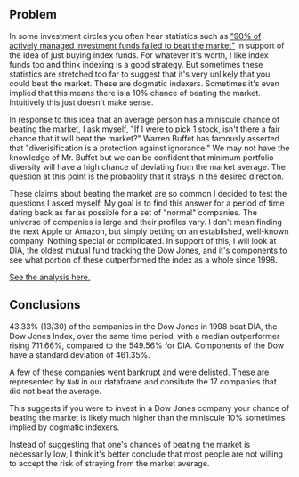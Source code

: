 ## Problem

In some investment circles you often hear statistics such as ["90% of actively managed investment funds failed to beat the market"](https://www.businessinsider.com/personal-finance/investment-pros-cant-beat-the-stock-market-2020-7)
in support of the idea of just buying index funds. For whatever it's worth, I like index funds too and think indexing is a good strategy. But sometimes these statistics are stretched too far to suggest that it's very unlikely that you could beat the market. These are dogmatic indexers. Sometimes it's even implied that this means there is a 10% chance of beating the market. Intuitively this just doesn't make sense.

In response to this idea that an average person has a miniscule chance of beating the market, I ask myself, "If I were to pick 1 stock, isn't there a fair chance that it will beat the market?" Warren Buffet has famously asserted that "diverisification is a protection against ignorance." We may not have the knowledge of Mr. Buffet but we can be confident that minimum portfolio diversity will have a high chance of deviating from the market average. The question at this point is the probablity that it strays in the desired direction.

These claims about beating the market are so common I decided to test the questions I asked myself. My goal is to find this answer for a period of time dating back as far as possible for a set of "normal" companies. The universe of companies is large and their profiles vary. I don't mean finding the next Apple or Amazon, but simply betting on an established, well-known company. Nothing special or complicated. In support of this, I will look at DIA, the oldest mutual fund tracking the Dow Jones, and it's components to see what portion of these outperformed the index as a whole since 1998.

[See the analysis here.](analysis.ipynb)

## Conclusions

43.33% (13/30) of the companies in the Dow Jones in 1998 beat DIA, the Dow Jones Index, over the same time period, with a median outperformer rising 711.66%, compared to the 549.56% for DIA. Components of the Dow have a standard deviation of 461.35%.

A few of these companies went bankrupt and were delisted. These are represented by `NaN` in our dataframe and consitute the 17 companies that did not beat the average.

This suggests if you were to invest in a Dow Jones company your chance of beating the market is likely much higher than the miniscule 10% sometimes implied by dogmatic indexers.

Instead of suggesting that one's chances of beating the market is necessarily low, I think it's better conclude that most people are not willing to accept the risk of straying from the market average.